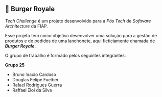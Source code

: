 ## 🍔 Burger Royale

_Tech Challenge_ é um projeto desenvolvido para a _Pós Tech_ de _Software Architecture_ da FIAP.

Esse projeto tem como objetivo desenvolver uma solução para a gestão de produtos e de pedidos de uma lanchonete, aqui ficticiamente chamada de _**Burger Royale**_.

O grupo de trabalho é formado pelos seguintes integrantes:

**Grupo 25**
* Bruno Inacio Cardoso
* Douglas Felipe Fuelber
* Rafael Rodrigues Guerra
* Raffael Eloi da Silva
